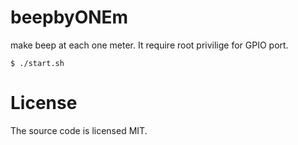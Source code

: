 # beepbyONEm

make beep at each one meter.
It require root privilige for GPIO port.

    $ ./start.sh

# License
The source code is licensed MIT.
